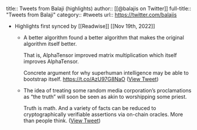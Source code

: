 title:: Tweets from Balaji (highlights)
author:: [[@balajis on Twitter]]
full-title:: "Tweets from Balaji"
category:: #tweets
url:: https://twitter.com/balajis

- Highlights first synced by [[Readwise]] [[Nov 19th, 2022]]
	- A better algorithm found a better algorithm that makes the original algorithm itself better.
	  
	  That is, AlphaTensor improved matrix multiplication which itself improves AlphaTensor.
	  
	  Concrete argument for why superhuman intelligence may be able to bootstrap itself. https://t.co/AzU97G8NaO ([View Tweet](https://twitter.com/balajis/status/1577882829064916997))
	- The idea of treating some random media corporation’s proclamations as “the truth” will soon be seen as akin to worshipping some priest.
	  
	  Truth is math. And a variety of facts can be reduced to cryptographically verifiable assertions via on-chain oracles. More than people think. ([View Tweet](https://twitter.com/balajis/status/1358597486345023488))